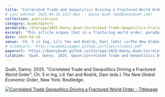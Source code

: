 ```yaml
---
title: "Correlated Trade and Geopolitics Driving a Fractured World Order"
# Last-edited: 2025.04.16.1527.Wed -- Danny Quah (me@DannyQuah.com)
collection: publications
category: bookChapters
permalink: /Storage/2025-Danny.Quah-Correlated-Trade-Geopolitics-Fractured-Order-NEO.pdf
excerpt: 'This article argues that in a fracturing world order, paradoxically, geopolitics and trade align.  It is, thus, a fallacy that geopolitics and economics provide a balance through working in opposition in a fragmenting global economy.'
date: 2025-04-16
venue: 'Ch. 5 in Ing, Lili Yan and Rodrik, Dani (eds) <i>The New Global Economic Order</i>'
# slidesurl: 'http://academicpages.github.io/files/slides1.pdf'
paperurl: 'https://DannyQuah.github.io/Storage/2025-Danny.Quah-Correlated-Trade-Geopolitics-Fractured-Order-NEO.pdf'
citation: 'Quah, Danny. 2025. &quot;Correlated Trade and Geopolitics Driving a Fractured World Order.&quot; in Ing, Lili Yan and Rodrik, Dani (eds.) <i>The New Global Economic Order</i>.'
---
```

Quah, Danny. 2025. "Correlated Trade and Geopolitics Driving a Fractured World Order", Ch. 5 in Ing, Lili Yan and Rodrik, Dani (eds.) *The New Global Economic Order*, New York: Routledge.  

[<img src="https://DannyQuah.github.io/Storage/2025-Danny.Quah-Correlated-Trade-Geopolitics-Fractured-Order-titlepage.png" alt = "Correlated Trade Geopolitics Driving a Fractured World Order - Titlepage"/>](https://DannyQuah.github.io/Storage/2025-Danny.Quah-Correlated-Trade-Geopolitics-Fractured-Order.pdf)

<!---
   Invisible section // Quah-D-2025-Correlated-Trade-Geopolitics-Fractured-Order-NEO.md
-->

